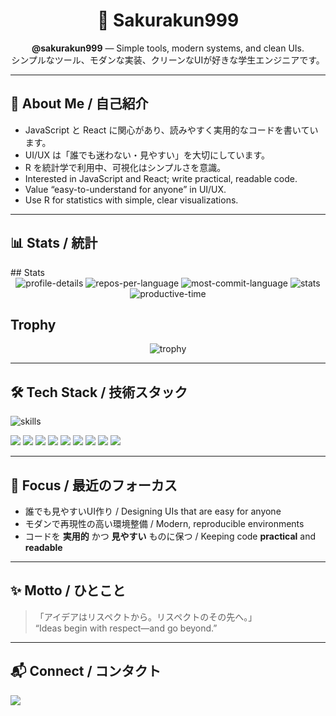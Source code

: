 <!-- =========================
    🌸 Welcome / ようこそ
========================= -->
<div align="center">
  <h1>🌸 Sakurakun999</h1>
  <p>
    <strong>@sakurakun999</strong> — Simple tools, modern systems, and clean UIs.<br />
    シンプルなツール、モダンな実装、クリーンなUIが好きな学生エンジニアです。
  </p>
</div>

---

## 👋 About Me / 自己紹介
- JavaScript と React に関心があり、読みやすく実用的なコードを書いています。  
- UI/UX は「誰でも迷わない・見やすい」を大切にしています。  
- R を統計学で利用中、可視化はシンプルさを意識。  
- Interested in JavaScript and React; write practical, readable code.  
- Value “easy-to-understand for anyone” in UI/UX.  
- Use R for statistics with simple, clear visualizations.

---

## 📊 Stats / 統計
<!-- GitHub Stats -->## Stats
<div align="center">

  <img src="https://github-profile-summary-cards.vercel.app/api/cards/profile-details?username=sakurakun999&theme=gruvbox" alt="profile-details" />

  <img src="https://github-profile-summary-cards.vercel.app/api/cards/repos-per-language?username=sakurakun999&theme=gruvbox" alt="repos-per-language" />
  <img src="https://github-profile-summary-cards.vercel.app/api/cards/most-commit-language?username=sakurakun999&theme=gruvbox" alt="most-commit-language" />

  <img src="https://github-profile-summary-cards.vercel.app/api/cards/stats?username=sakurakun999&theme=gruvbox" alt="stats" />
  <img src="https://github-profile-summary-cards.vercel.app/api/cards/productive-time?username=sakurakun999&theme=gruvbox&utcOffset=9" alt="productive-time" />

</div>

## Trophy
<div align="center">

  <img src="https://github-profile-trophy.vercel.app/?username=sakurakun999&theme=gruvbox&margin-w=8&margin-h=8" alt="trophy" />

</div>


---

## 🛠 Tech Stack / 技術スタック
<!-- Skill Icons (simple, unified height) -->
<p>
<img src="https://skillicons.dev/icons?i=js,react,html,css,r,cloudflare,github,python,ruby&perline=10" alt="skills" />
</p>

<!-- Optional Shields (compact & flat) -->
<p>
  <img src="https://img.shields.io/badge/JavaScript-ES2023-323330?logo=javascript&logoColor=F7DF1E&style=flat" />
  <img src="https://img.shields.io/badge/React-18-20232a?logo=react&logoColor=61DAFB&style=flat" />
  <img src="https://img.shields.io/badge/HTML5-Semantic-20232a?logo=html5&logoColor=E34F26&style=flat" />
  <img src="https://img.shields.io/badge/CSS3-Modern%20Layout-20232a?logo=css3&logoColor=1572B6&style=flat" />
  <img src="https://img.shields.io/badge/R-Statistics-20232a?logo=r&logoColor=75AADB&style=flat" />
<img src="https://img.shields.io/badge/Cloudflare-Edge%20&%20CDN-000000?logo=cloudflare&logoColor=F38020&style=flat" />
<img src="https://img.shields.io/badge/GitHub-Platform-181717?logo=github&logoColor=FFFFFF&style=flat" />
<img src="https://img.shields.io/badge/Python-3.x-3776AB?logo=python&logoColor=FFFFFF&style=flat" />
<img src="https://img.shields.io/badge/Ruby-3.x-CC342D?logo=ruby&logoColor=FFFFFF&style=flat" />

</p>

---

## 🎯 Focus / 最近のフォーカス
- 誰でも見やすいUI作り / Designing UIs that are easy for anyone  
- モダンで再現性の高い環境整備 / Modern, reproducible environments  
- コードを <strong>実用的</strong> かつ <strong>見やすい</strong> ものに保つ / Keeping code <strong>practical</strong> and <strong>readable</strong>  

---

## ✨ Motto / ひとこと
> 「アイデアはリスペクトから。リスペクトのその先へ。」  
> “Ideas begin with respect—and go beyond.”

---

## 📬 Connect / コンタクト
<p>
  <a href="https://github.com/sakurakun999">
    <img src="https://img.shields.io/badge/GitHub-@sakurakun999-181717?logo=github&style=flat" />
  </a>
  <!-- ほかにZennやQiita等があれば追記 -->
</p>

